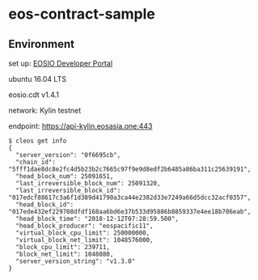 # eos-contract-sample

## Environment

set up: [EOSIO Developer Portal](https://developers.eos.io/eosio-home/docs/introduction)

ubuntu 16.04 LTS

eosio.cdt v1.4.1

network: Kylin testnet

endpoint: https://api-kylin.eosasia.one:443
 
```
$ cleos get info
{
  "server_version": "0f6695cb",
  "chain_id": "5fff1dae8dc8e2fc4d5b23b2c7665c97f9e9d8edf2b6485a86ba311c25639191",
  "head_block_num": 25091651,
  "last_irreversible_block_num": 25091320,
  "last_irreversible_block_id": "017edcf88617c3a6f1d389d41790a3ca44e2382d33e7249a66d5dcc32acf0357",
  "head_block_id": "017ede432ef229708dfdf168aa6bd6e37b533d95886b8859337e4ee18b706eab",
  "head_block_time": "2018-12-12T07:28:59.500",
  "head_block_producer": "eospacific11",
  "virtual_block_cpu_limit": 250000000,
  "virtual_block_net_limit": 1048576000,
  "block_cpu_limit": 239711,
  "block_net_limit": 1048080,
  "server_version_string": "v1.3.0"
}
```
